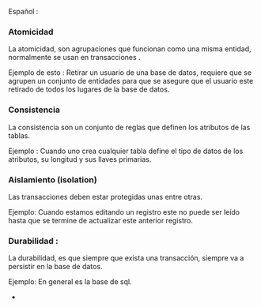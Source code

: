 
Español :
### Atomicidad 
La atomicidad, son agrupaciones que funcionan como una misma entidad, normalmente se usan en transacciones .

Ejemplo de esto : Retirar un usuario de una base de datos, requiere que se agrupen un conjunto de entidades para que se asegure que el usuario este retirado de todos los lugares de la base de datos. 

### Consistencia 
La consistencia son un conjunto de reglas que definen los atributos de las tablas.
 
Ejemplo : Cuando uno crea cualquier tabla define el tipo de datos de los atributos, su longitud y sus llaves primarias. 

### Aislamiento (isolation) 
Las transacciones deben estar protegidas unas entre otras. 

Ejemplo: Cuando estamos editando un registro este no puede ser leído hasta que se termine de actualizar este anterior registro. 

### Durabilidad : 
La durabilidad, es que siempre que exista una transacción, siempre va a persistir en la base de datos. 

Ejemplo: En general es la base de sql. 




- 